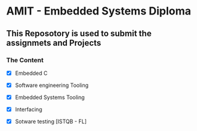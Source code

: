 # AMIT - Embedded Systems Diploma 
## This Reposotory is used to submit the assignmets and Projects 

### The Content 

- [x] Embedded C
- [x] Software engineering Tooling
- [x] Embedded Systems Tooling
- [x] Interfacing
- [x] Sotware testing [ISTQB - FL]

